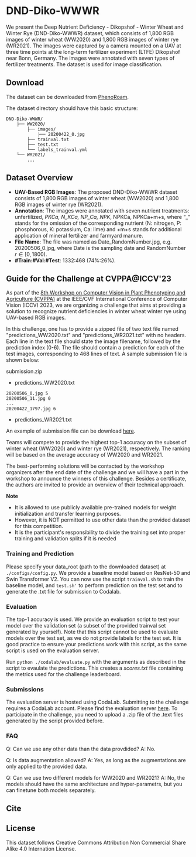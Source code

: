 # DND-Diko-WWWR

We present the Deep Nutrient Deficiency - Dikopshof - Winter Wheat and Winter Rye (DND-Diko-WWWR) dataset, which consists of 1,800 RGB images of winter wheat (WW2020) and 1,800 RGB images of winter rye (WR2021). The images were captured by a camera mounted on a UAV at three time points at the long-term fertilizer experiment (LTFE) Dikopshof near Bonn, Germany. The images were annotated with seven types of fertilizer treatments. The dataset is used for image classification. 

## Download
The dataset can be downloaded from [PhenoRoam](https://phenoroam.phenorob.de/geonetwork/srv/eng/catalog.search#/metadata/e6bff7ff-b5dc-45e3-8f29-e2c6ef9dfa34).

The dataset directory should have this basic structure: 
```
DND-Diko-WWWR/
    ├── WW2020/
        ├── images/
            ├── 20200422_0.jpg
        ├── trainval.txt
        ├── test.txt
        └── labels_trainval.yml
    └── WR2021/
        ...
```
## Dataset Overview
- **UAV-Based RGB Images**: The proposed DND-Diko-WWWR dataset consists of 1,800 RGB images of winter wheat (WW2020) and 1,800 RGB images of winter rye (WR2021). 
- **Annotation**: The images were annotated with seven nutrient treatments:  unfertilized, _PKCa, N_KCa, NP_Ca, NPK_, NPKCa, NPKCa+m+s, where “_” stands for the omission of the corresponding nutrient (N: nitrogen, P: phosphorous, K: potassium, Ca: lime) and +m+s stands for additional application of mineral fertilizer and farmyard manure.
- **File Name**: The file was named as Date_RandomNumber.jpg, e.g. 20200506_0.jpg, where Date is the sampling date and RandomNumber $r \in[0, 1800)$. 
- **#Train:#Val:#Test**: 1332:468 (74%:26%). 

## Guide for the Challenge at CVPPA@ICCV'23

As part of the [8th Workshop on Computer Vision in Plant Phenotyping and Agriculture (CVPPA)](https://cvppa2023.github.io/) at the IEEE/CVF International Conference of Computer Vision (ICCV) 2023, we are organizing a challenge that aims at providing a solution to recognize nutrient deficiencies in winter wheat winter rye using UAV-based RGB images. 

In this challenge, one has to provide a zipped file of two text file named "predictions_WW2020.txt" and "predictions_WR2021.txt" with no headers. Each line in the text file should state the image filename, followed by the prediction index (0-6). The file should contain a prediction for each of the test images, corresponding to 468 lines of text. A sample submission file is shown below:

submission.zip
- predictions_WW2020.txt
```
20200506_0.jpg 5
20200506_11.jpg 0
...
20200422_1797.jpg 6
```
- predictions_WR2021.txt

An example of submission file can be download [here](https://github.com/jh-yi/DND-Diko-WWWR/tree/main/codalab/res_test). 

Teams will compete to provide the highest top-1 accuracy on the subset of winter wheat (WW2020) and winter rye (WR2021), respectively. The ranking will be based on the average accuracy of WW2020 and WR2021.

The best-performing solutions will be contacted by the workshop organizers after the end date of the challenge and we will have a part in the workshop to announce the winners of this challenge. Besides a certificate, the authors are invited to provide an overview of their technical approach.

**Note**
- It is allowed to use publicly available pre-trained models for weight initialization and transfer learning purposes.
- However, it is NOT permitted to use other data than the provided dataset for this competition.
- It is the participant's responsibility to divide the training set into proper training and validation splits if it is needed

### Training and Prediction

Please specify your data_root (path to the downloaded dataset) at `./configs/config.py`. We provide a baseline model based on ResNet-50 and Swin Transformer V2. You can now use the script `trainval.sh` to train the baseline model, and `test.sh'` to perform prediction on the test set and to generate the .txt file for submission to Codalab.

### Evaluation
The top-1 accuracy is used. We provide an evaluation script to test your model over the validation set (a subset of the provided trainval set generated by yourself).
Note that this script cannot be used to evaluate models over the test set, as we do not provide labels for the test set. It is good practice to ensure your predictions work with this script, as the same script is used on the evaluation server. 

Run `python ./codalab/evaluate.py` with the arguments as described in the script to evaulate the predictions. This creates a *scores.txt* file containing the metrics used for the challenge leaderboard.

### Submissions
The evaluation server is hosted using CodaLab. Submitting to the challenge requires a CodaLab account. 
Please find the evaluation server [here](https://codalab.lisn.upsaclay.fr/competitions/13833).
To participate in the challenge, you need to upload a .zip file of the .text files generated by the script provided before. 

### FAQ
Q: Can we use any other data than the data provdided?
A: No.

Q: Is data augmentation allowed?
A: Yes, as long as the augmentations are only applied to the provided data.

Q: Can we use two different models for WW2020 and WR2021?
A: No, the models should have the same architecture and hyper-parametrs, but you can finetune both models separately. 

## Cite


## License
This dataset follows Creative Commons Attribution Non Commercial Share Alike 4.0 Internation License.